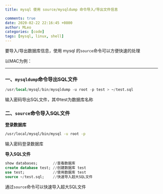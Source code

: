 ```yaml
---
title: mysql 使用 source/mysqldump 命令导入/导出文件信息

comments: true
date: 2020-02-22 22:16:45 +0800
author: MLeo
categories: [code] 
tags: [mysql, linux, shell]
---
```


要导入/导出数据库信息，使用 mysql 的`source`命令可以方便快速的处理


以MAC为例： 

---

### 一、`mysqldump`命令导出SQL文件

```sql
/usr/local/mysql/bin/mysqldump -u root -p test > ~/test.sql
```
输入密码导出SQL文件，其中test为数据库名称  

### 二、`source`命令导入SQL文件

**登录数据库**

```bash
/usr/local/mysql/bin/mysql -u root -p
```
输入密码登录数据库  

**导入SQL文件**

```sql
show databases;       //查看数据库
create database test; //创建数据库 test
use test;             //使用数据库 test
source ~/test.sql;    //快速导入超大SQL文件
```

通过`source`命令可以快速导入超大SQL文件  
